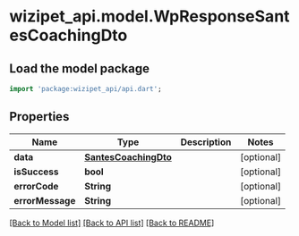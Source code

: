 # wizipet_api.model.WpResponseSantesCoachingDto

## Load the model package
```dart
import 'package:wizipet_api/api.dart';
```

## Properties
Name | Type | Description | Notes
------------ | ------------- | ------------- | -------------
**data** | [**SantesCoachingDto**](SantesCoachingDto.md) |  | [optional] 
**isSuccess** | **bool** |  | [optional] 
**errorCode** | **String** |  | [optional] 
**errorMessage** | **String** |  | [optional] 

[[Back to Model list]](../README.md#documentation-for-models) [[Back to API list]](../README.md#documentation-for-api-endpoints) [[Back to README]](../README.md)


